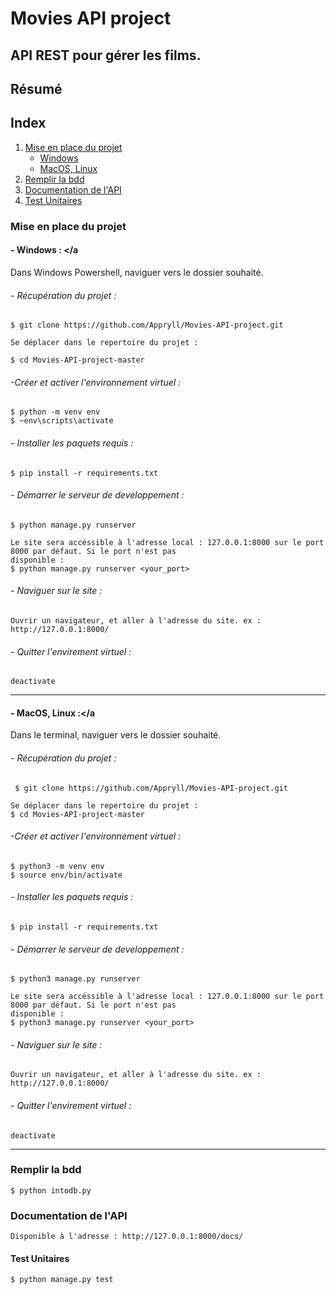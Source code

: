# Movies API project

## API REST pour gérer les films.

## Résumé
## Index
1. [Mise en place du projet](#local)
    - [Windows](#windows)
    - [MacOS, Linux](#macl)
2. [Remplir la bdd](bdd)
3. [Documentation de l'API](#swagger)
4. [Test Unitaires](#test)

### Mise en place du projet<a name="local"></a>

#### - Windows : <a name="windows"></a
Dans Windows Powershell, naviguer vers le dossier souhaité.

###### - Récupération du projet :

    $ git clone https://github.com/Appryll/Movies-API-project.git

    Se déplacer dans le repertoire du projet :

    $ cd Movies-API-project-master

###### -Créer et activer l'environnement virtuel :
    $ python -m venv env 
    $ ~env\scripts\activate
    
###### - Installer les paquets requis :
    $ pip install -r requirements.txt

###### - Démarrer le serveur de developpement :
    $ python manage.py runserver

    Le site sera accéssible à l'adresse local : 127.0.0.1:8000 sur le port 8000 par défaut. Si le port n'est pas 
    disponible :
    $ python manage.py runserver <your_port>

###### - Naviguer sur le site :
    Ouvrir un navigateur, et aller à l'adresse du site. ex : http://127.0.0.1:8000/

###### - Quitter l'envirement virtuel :
    deactivate

-----
#### - MacOS, Linux :<a name="macl"></a
Dans le terminal, naviguer vers le dossier souhaité.

###### - Récupération du projet :
     $ git clone https://github.com/Appryll/Movies-API-project.git

    Se déplacer dans le repertoire du projet :
    $ cd Movies-API-project-master

###### -Créer et activer l'environnement virtuel :
    $ python3 -m venv env 
    $ source env/bin/activate
    
###### - Installer les paquets requis :
    $ pip install -r requirements.txt

###### - Démarrer le serveur de developpement :
    $ python3 manage.py runserver

    Le site sera accéssible à l'adresse local : 127.0.0.1:8000 sur le port 8000 par défaut. Si le port n'est pas 
    disponible :
    $ python3 manage.py runserver <your_port>

###### - Naviguer sur le site :
    Ouvrir un navigateur, et aller à l'adresse du site. ex : http://127.0.0.1:8000/

###### - Quitter l'envirement virtuel :
    deactivate

------------------------------------------------------------------------------------------------------------------------
### Remplir la bdd <a name="bdd"></a>
    $ python intodb.py
### Documentation de l'API <a name="swagger"></a>
    Disponible à l'adresse : http://127.0.0.1:8000/docs/

#### Test Unitaires <a name="test"></a>
    $ python manage.py test